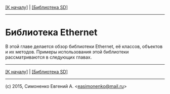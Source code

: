 [\[К началу\]](/readme.markdown) | [\[Библиотека SD\]](/sd-library.markdown)

---

# Библиотека Ethernet

В этой главе делается обзор библиотеки Ethernet, её классов, объектов и их методов.
Примеры использования этой библиотеки рассматриваются в следующих главах.

---

[\[К началу\]](/readme.markdown) | [\[Библиотека SD\]](/sd-library.markdown)

---

(c) 2015, Симоненко Евгений А. \<<easimonenko@mail.ru>\>
